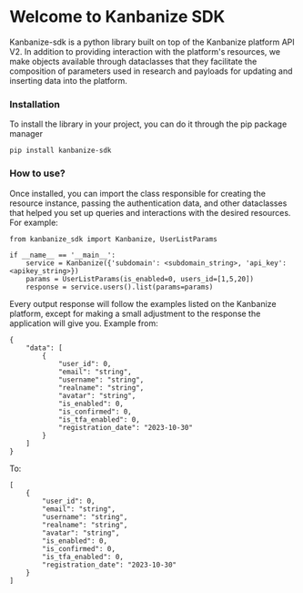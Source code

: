 # Welcome to Kanbanize SDK


Kanbanize-sdk is a python library built on top of the Kanbanize platform API V2.
In addition to providing interaction with the platform's resources, we make objects available through dataclasses that
they facilitate the composition of parameters used in research and payloads for updating and inserting data into the platform.

### Installation

To install the library in your project, you can do it through the pip package manager

```
pip install kanbanize-sdk
```


### How to use?

Once installed, you can import the class responsible for creating the resource instance, passing the authentication data,
and other dataclasses that helped you set up queries and interactions with the desired resources. For example:

```
from kanbanize_sdk import Kanbanize, UserListParams

if __name__ == '__main__':
	service = Kanbanize({'subdomain': <subdomain_string>, 'api_key': <apikey_string>})
	params = UserListParams(is_enabled=0, users_id=[1,5,20])
	response = service.users().list(params=params)
```

Every output response will follow the examples listed on the Kanbanize platform, except for making a small adjustment to the response the application will give you.
Example from:

```
{
    "data": [
        {
            "user_id": 0,
            "email": "string",
            "username": "string",
            "realname": "string",
            "avatar": "string",
            "is_enabled": 0,
            "is_confirmed": 0,
            "is_tfa_enabled": 0,
            "registration_date": "2023-10-30"
        }
    ]
}
```
To:

```
[
    {
        "user_id": 0,
        "email": "string",
        "username": "string",
        "realname": "string",
        "avatar": "string",
        "is_enabled": 0,
        "is_confirmed": 0,
        "is_tfa_enabled": 0,
        "registration_date": "2023-10-30"
    }
]
```